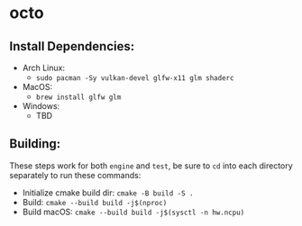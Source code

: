 # octo

## Install Dependencies:
- Arch Linux:
    - `sudo pacman -Sy vulkan-devel glfw-x11 glm shaderc`
- MacOS:
    - `brew install glfw glm`
- Windows:
    - TBD

## Building:
These steps work for both `engine` and `test`, be sure to `cd` into each directory separately to run these commands:
- Initialize cmake build dir: `cmake -B build -S .`
- Build: `cmake --build build -j$(nproc)`
- Build macOS: `cmake --build build -j$(sysctl -n hw.ncpu)`
